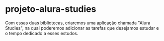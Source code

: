 # projeto-alura-studies
Com essas duas bibliotecas, criaremos uma aplicação chamada "Alura Studies", na qual poderemos adicionar as tarefas que desejamos estudar e o tempo dedicado a esses estudos.
